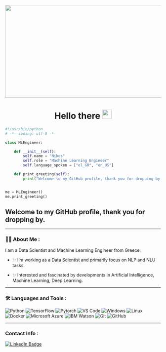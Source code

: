 <div align="center">
  <img src="https://media.giphy.com/media/dWesBcTLavkZuG35MI/giphy.gif" width="600" height="300"/>
</div>
<div id="header" align="center">

  <h1>
    Hello there
    <img src="https://media.giphy.com/media/hvRJCLFzcasrR4ia7z/giphy.gif" width="30px"/>
  </h1>
</div>

```python
#!/usr/bin/python
# -*- coding: utf-8 -*-

class MLEngineer:

    def __init__(self):
        self.name = "Nikos"
        self.role = "Machine Learning Engineer"
        self.language_spoken = ["el_GR", "en_US"]

    def print_greeting(self):
        print("Welcome to my GitHub profile, thank you for dropping by.")


me = MLEngineer()
me.print_greeting()
```
  <h2>
    Welcome to my GitHub profile, thank you for dropping by.
  </h2>

---

### :man_technologist: About Me :
I am a Data Scientist and Machine Learning Engineer from Greece.
- ✨ I’m working as a Data Scientist and primarily focus on NLP and NLU tasks.

- ✨ Interested and fascinated by developments in Artificial Intelligence, Machine Learning, Deep Learning.


---

### :hammer_and_wrench: Languages and Tools :

![Python](https://img.shields.io/badge/-Python-black?style=plastic&logo=Python)
![TensorFlow](https://img.shields.io/badge/-Tensorflow-black?style=plastic&logo=Tensorflow)
![Pytorch](https://img.shields.io/badge/-Pytorch-black?style=plastic&logo=Pytorch)
![VS Code](https://img.shields.io/badge/-VS%20Code-007ACC?style=plastic&logo=visual-studio-code)
![Windows](https://img.shields.io/badge/Windows-black?style=plastic&logo=windows)
![Linux](https://img.shields.io/badge/Linux-black?style=plastic&logo=linux)
![Docker](https://img.shields.io/badge/-Docker-black?style=plastic&logo=docker)
![Microsoft Azure](https://img.shields.io/badge/Microsoft%20Azure-232F7E?style=plastic&logo=microsoft-azure)
![IBM Watson](https://img.shields.io/badge/IBM%20Watson-blue?style=plastic&logo=ibm-watson)
![Git](https://img.shields.io/badge/-Git-black?style=plastic&logo=git)
![GitHub](https://img.shields.io/badge/-GitHub-181717?style=plastic&logo=github)

---
### Contact Info :
  <div id="badges">
    <a href="https://www.linkedin.com/in/nikolas-lianos-52b9b5166/">
      <img src="https://img.shields.io/badge/LinkedIn-blue?style=for-the-badge&logo=linkedin&logoColor=white" alt="LinkedIn Badge"/>
    </a>
  </div>
